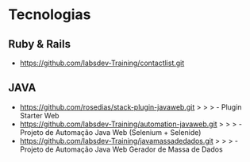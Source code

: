 # Tecnologias

  
  

## Ruby & Rails

 - https://github.com/labsdev-Training/contactlist.git

  
  

## JAVA

 * https://github.com/rosedias/stack-plugin-javaweb.git   > > >     - Plugin Starter Web      
 * https://github.com/labsdev-Training/automation-javaweb.git > > > - Projeto de Automação Java Web (Selenium + Selenide)
 * https://github.com/labsdev-Training/javamassadedados.git  > > >  - Projeto de Automação Java Web Gerador de Massa de Dados

